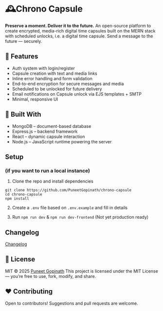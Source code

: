 # 🕰️Chrono Capsule

**Preserve a moment. Deliver it to the future.** An open-source platform to create encrypted, media-rich digital time capsules built on the MERN stack with scheduled unlocks, i.e. a digital time capsule. Send a message to the future — securely.

## 🚀 Features

- Auth system with login/register
- Capsule creation with text and media links
- Inline error handling and form validation
- End-to-end encryption for secure messages and media
- Scheduled to be unlocked for future delivery
- Email notifications on Capsule unlock via EJS templates + SMTP
- Minimal, responsive UI

## 🧱 Built With
- MongoDB – document-based database
- Express.js – backend framework
- React – dynamic capsule interaction
- Node.js – JavaScript runtime powering the server

## Setup

### (if you want to run a local instance)

1. Clone the repo and install dependencies
```
git clone https://github.com/PuneetGopinath/chrono-capsule
cd chrono-capsule
npm install
```

2. Create a `.env` file based on `.env.example` and fill in details

3. Run `npm run dev` & `npm run dev-frontend` (Not yet production ready)

## Changelog

[Changelog](https://github.com/PuneetGopinath/chrono-capsule/blob/main/CHANGELOG.md)

## 📃 License

MIT © 2025 [Puneet Gopinath](https://github.com/PuneetGopinath)
This project is licensed under the MIT License — you’re free to use, fork, modify, and share.

## ❤️ Contributing

Open to contributors! Suggestions and pull requests are welcome.